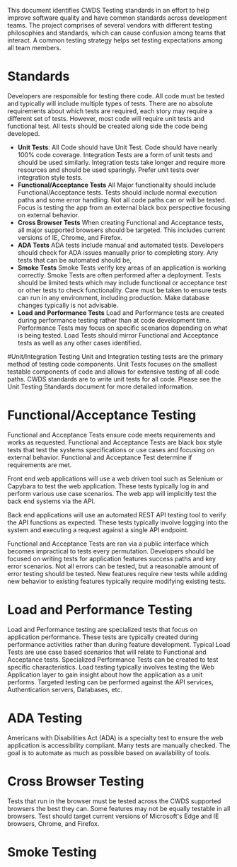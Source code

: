 This document identifies CWDS Testing standards in an effort to help improve software quality and have common standards across development teams. The project comprises of several vendors with different testing philosophies and standards, which can cause confusion among teams that interact. A common testing strategy helps set testing expectations among all team members.

# Standards
Developers are responsible for testing there code. All code must be tested and typically will include multiple types of tests. There are no absolute requirements about which tests are required, each story may require a different set of tests. However, most code will require unit tests and functional test. All tests should be created along side the code being developed.

* **Unit Tests**: All Code should have Unit Test. Code should have nearly 100% code coverage. Integration Tests are a form of unit tests and should be used similarly. Integration tests take longer and require more resources and should be used sparingly. Prefer unit tests over integration style tests.
* **Functional/Acceptance Tests** All Major functionality should include Functional/Acceptance tests. Tests should include normal execution paths and some error handling. Not all code paths can or will be tested. Focus is testing the app from an external black box perspective focusing on external behavior.
* **Cross Browser Tests** When creating Functional and Acceptance tests, all major supported browsers should be targeted. This includes current versions of IE, Chrome, and Firefox.
* **ADA Tests** ADA tests include manual and automated tests. Developers should check for ADA issues manually prior to completing story. Any tests that can be automated should be,
* **Smoke Tests** Smoke Tests verify key areas of an application is working correctly. Smoke Tests are often performed after a deployment. Tests should be limited tests which may include functional or acceptance test or other tests to check functionality. Care must be taken to ensure tests can run in any environment, including production. Make database changes typically is not advisable.
* **Load and Performance Tests** Load and Performance tests are created during performance testing rather than at code development time. Performance Tests may focus on specific scenarios depending on what is being tested. Load Tests should mirror Functional and Acceptance tests as well as any other cases identified.

#Unit/Integration Testing
Unit and Integration testing tests are the primary method of testing code components. Unit Tests focuses on the smallest testable components of code and allows for extensive testing of all code paths. CWDS standards are to write unit tests for all code. Please see the Unit Testing Standards document for more detailed information.

# Functional/Acceptance Testing
Functional and Acceptance Tests ensure code meets requirements and works as requested. Functional and Acceptance Tests are black box style tests that test the systems specifications or use cases and focusing on external behavior. Functional and Acceptance Test determine if requirements are met.

Front end  web applications will use a web driven tool such as Selenium or Capybara to test the web application. These tests typically log in and perform various use case scenarios. The web app will implicitly test the back end systems via the API.

Back end applications will use an automated REST API testing tool to verify the API functions as expected. These tests typically involve logging into the system and executing a request against a single API endpoint.

Functional and Acceptance Tests are ran via a public interface which becomes impractical to tests every permutation. Developers should be focused on writing tests for application features success paths and key error scenarios. Not all errors can be tested, but a reasonable amount of error testing should be tested. New features require new tests while adding new behavior to existing features typically require modifying existing tests.

# Load and Performance Testing
Load and Performance testing are specialized tests that focus on application performance. These tests are typically created during performance activities rather than during feature development. Typical Load Tests are use case based scenarios that will relate to Functional and Acceptance tests. Specialized Performance Tests can be created to test specific characteristics. Load testing typically involves testing the Web Application layer to gain insight about how the application as a unit performs. Targeted testing can be performed against the API services, Authentication servers, Databases, etc.

# ADA Testing
Americans with Disabilities Act (ADA) is a specialty test to ensure the web application is accessibility compliant. Many tests are manually checked. The goal is to automate as much as possible based on availability of tools.

# Cross Browser Testing
Tests that run in the browser must be tested across the CWDS supported browsers the best they can.
 Some features may not be equally testable in all browsers.
Test should target current versions of Microsoft's Edge and IE browsers, Chrome, and Firefox.

# Smoke Testing

